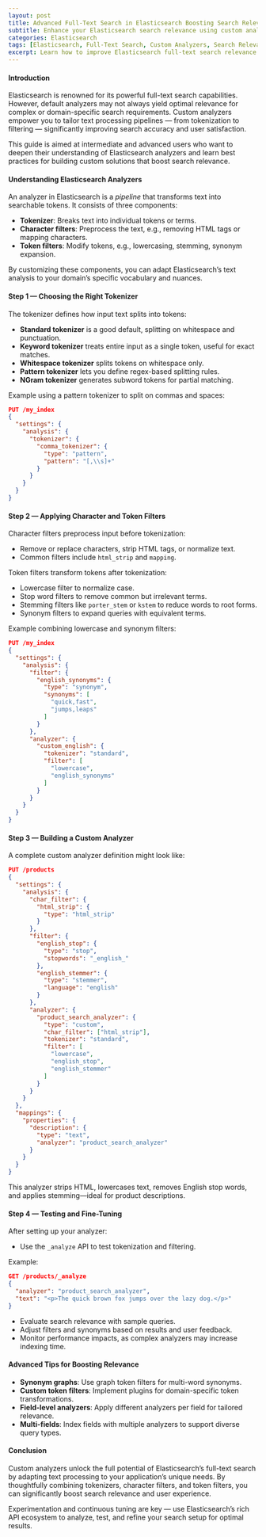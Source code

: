 ```yaml
---
layout: post
title: Advanced Full-Text Search in Elasticsearch Boosting Search Relevance with Custom Analyzers
subtitle: Enhance your Elasticsearch search relevance using custom analyzers tailored for complex text processing and domain-specific needs
categories: Elasticsearch
tags: [Elasticsearch, Full-Text Search, Custom Analyzers, Search Relevance, Text Analysis, NLP, DevOps]
excerpt: Learn how to improve Elasticsearch full-text search relevance by designing and implementing custom analyzers. Explore tokenizers, filters, and advanced configurations to fine-tune your search results.
---
```


#### Introduction

Elasticsearch is renowned for its powerful full-text search capabilities. However, default analyzers may not always yield optimal relevance for complex or domain-specific search requirements. Custom analyzers empower you to tailor text processing pipelines — from tokenization to filtering — significantly improving search accuracy and user satisfaction.

This guide is aimed at intermediate and advanced users who want to deepen their understanding of Elasticsearch analyzers and learn best practices for building custom solutions that boost search relevance.

#### Understanding Elasticsearch Analyzers

An analyzer in Elasticsearch is a *pipeline* that transforms text into searchable tokens. It consists of three components:

- **Tokenizer**: Breaks text into individual tokens or terms.
- **Character filters**: Preprocess the text, e.g., removing HTML tags or mapping characters.
- **Token filters**: Modify tokens, e.g., lowercasing, stemming, synonym expansion.

By customizing these components, you can adapt Elasticsearch’s text analysis to your domain’s specific vocabulary and nuances.

#### Step 1 — Choosing the Right Tokenizer

The tokenizer defines how input text splits into tokens:

- **Standard tokenizer** is a good default, splitting on whitespace and punctuation.
- **Keyword tokenizer** treats entire input as a single token, useful for exact matches.
- **Whitespace tokenizer** splits tokens on whitespace only.
- **Pattern tokenizer** lets you define regex-based splitting rules.
- **NGram tokenizer** generates subword tokens for partial matching.

Example using a pattern tokenizer to split on commas and spaces:

```json
PUT /my_index
{
  "settings": {
    "analysis": {
      "tokenizer": {
        "comma_tokenizer": {
          "type": "pattern",
          "pattern": "[,\\s]+"
        }
      }
    }
  }
}
```

#### Step 2 — Applying Character and Token Filters

Character filters preprocess input before tokenization:

- Remove or replace characters, strip HTML tags, or normalize text.
- Common filters include `html_strip` and `mapping`.

Token filters transform tokens after tokenization:

- Lowercase filter to normalize case.
- Stop word filters to remove common but irrelevant terms.
- Stemming filters like `porter_stem` or `kstem` to reduce words to root forms.
- Synonym filters to expand queries with equivalent terms.

Example combining lowercase and synonym filters:

```json
PUT /my_index
{
  "settings": {
    "analysis": {
      "filter": {
        "english_synonyms": {
          "type": "synonym",
          "synonyms": [
            "quick,fast",
            "jumps,leaps"
          ]
        }
      },
      "analyzer": {
        "custom_english": {
          "tokenizer": "standard",
          "filter": [
            "lowercase",
            "english_synonyms"
          ]
        }
      }
    }
  }
}
```

#### Step 3 — Building a Custom Analyzer

A complete custom analyzer definition might look like:

```json
PUT /products
{
  "settings": {
    "analysis": {
      "char_filter": {
        "html_strip": {
          "type": "html_strip"
        }
      },
      "filter": {
        "english_stop": {
          "type": "stop",
          "stopwords": "_english_"
        },
        "english_stemmer": {
          "type": "stemmer",
          "language": "english"
        }
      },
      "analyzer": {
        "product_search_analyzer": {
          "type": "custom",
          "char_filter": ["html_strip"],
          "tokenizer": "standard",
          "filter": [
            "lowercase",
            "english_stop",
            "english_stemmer"
          ]
        }
      }
    }
  },
  "mappings": {
    "properties": {
      "description": {
        "type": "text",
        "analyzer": "product_search_analyzer"
      }
    }
  }
}
```

This analyzer strips HTML, lowercases text, removes English stop words, and applies stemming—ideal for product descriptions.

#### Step 4 — Testing and Fine-Tuning

After setting up your analyzer:

- Use the `_analyze` API to test tokenization and filtering.

Example:

```json
GET /products/_analyze
{
  "analyzer": "product_search_analyzer",
  "text": "<p>The quick brown fox jumps over the lazy dog.</p>"
}
```

- Evaluate search relevance with sample queries.
- Adjust filters and synonyms based on results and user feedback.
- Monitor performance impacts, as complex analyzers may increase indexing time.

#### Advanced Tips for Boosting Relevance

- **Synonym graphs**: Use graph token filters for multi-word synonyms.
- **Custom token filters**: Implement plugins for domain-specific token transformations.
- **Field-level analyzers**: Apply different analyzers per field for tailored relevance.
- **Multi-fields**: Index fields with multiple analyzers to support diverse query types.

#### Conclusion

Custom analyzers unlock the full potential of Elasticsearch’s full-text search by adapting text processing to your application’s unique needs. By thoughtfully combining tokenizers, character filters, and token filters, you can significantly boost search relevance and user experience.

Experimentation and continuous tuning are key — use Elasticsearch’s rich API ecosystem to analyze, test, and refine your search setup for optimal results.

